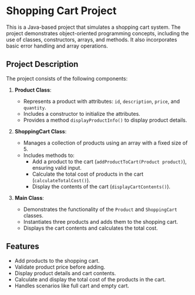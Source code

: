 # Shopping Cart Project

This is a Java-based project that simulates a shopping cart system. The project demonstrates object-oriented programming concepts, including the use of classes, constructors, arrays, and methods. It also incorporates basic error handling and array operations.

## Project Description
The project consists of the following components:

1. **Product Class**:
   - Represents a product with attributes: `id`, `description`, `price`, and `quantity`.
   - Includes a constructor to initialize the attributes.
   - Provides a method `displayProductInfo()` to display product details.

2. **ShoppingCart Class**:
   - Manages a collection of products using an array with a fixed size of 5.
   - Includes methods to:
     - Add a product to the cart (`addProductToCart(Product product)`), ensuring valid input.
     - Calculate the total cost of products in the cart (`calculateTotalCost()`).
     - Display the contents of the cart (`displayCartContents()`).

3. **Main Class**:
   - Demonstrates the functionality of the `Product` and `ShoppingCart` classes.
   - Instantiates three products and adds them to the shopping cart.
   - Displays the cart contents and calculates the total cost.

## Features
- Add products to the shopping cart.
- Validate product price before adding.
- Display product details and cart contents.
- Calculate and display the total cost of the products in the cart.
- Handles scenarios like full cart and empty cart.

